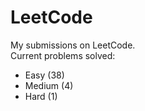 # LeetCode
My submissions on LeetCode.  
Current problems solved:
* Easy (38)
* Medium (4)
* Hard (1)
